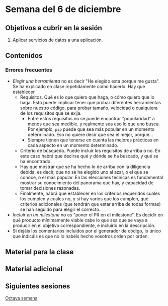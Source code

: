 # Semana del 6 de diciembre


## Objetivos a cubrir en la sesión

1. Aplicar servicios de datos a una aplicación.

## Contenidos

### Errores frecuentes

* *Elegir una herramienta* no es decir "He elegido esta porque me gusta". Se ha
  explicado en clase repetidamente como hacerlo. Hay que establecer
  * Requisitos. Qué es lo que quiero que haga, o cómo quiero que lo haga. Esto
    puede implicar tener que probar diferentes herramientas sobre nuestro
    código, para probar tamaño, velocidad o cualquiera de los requisitos que se
    exija.
    * Entre estos requisitos no se puede encontrar "popularidad" a menos que sea
      medible. y realmente sea eso lo que uno busca. Por ejemplo, `pip` puede
      que sea más popular en un momento determinado. Eso no quiere decir que sea
      el mejor, porque...
    * Siempre tienen que tenerse en cuenta las mejores prácticas en cada aspecto
      en un momento determinado.
  * Criterio de búsqueda. Puede incluir los requisitos de arriba o no. En este
    caso habrá que decirse qué y dónde se ha buscado, y qué se ha encontrado.
  * Hay que mostrar que se ha hecho lo de arriba con la diligencia debida, es
    decir, que no se ha elegido uno al azar, o el que se conoce, o el más
    popular. En las elecciones técnicas es fundamental mostrar su conocimiento
    del panorama que hay, y capacidad de tomar decisiones razonadas.
  * Finalmente, habrá que establecer en los criterios requeridos cuales los
    cumplen y cuales no, y si hay varios que los cumplen, qué criterios
    adicionales (que tendrán que estar arriba de todas formas) se han seguido
    para elegir el correcto.
* *Incluir en un milestone* no es "poner el PR en el milestone". Es decidir en
  qué producto mínimamente viable cabe lo que sea que se vaya a producir en el
  objetivo correspondiente, e incluirlo en la descripción.
* Si dejáis los comentarios incluidos por el generador de código, lo único que
  indicáis es que no lo habéis hecho vosotros orden por orden.

## Material para la clase


## Material adicional


## Siguientes sesiones

[Octava semana](semana-08.md)
